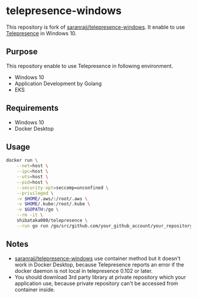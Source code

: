 # telepresence-windows

This repository is fork of [saranrajj/telepresence-windows](https://github.com/saranrajj/telepresence-windows). It enable to use [Telepresence](https://github.com/telepresenceio/telepresence) in Windows 10.

## Purpose
This repository enable to use Telepresence in following environment.

- Windows 10
- Application Development by Golang
- EKS

## Requirements
- Windows 10
- Docker Desktop

## Usage
```bash
docker run \
    --net=host \
    --ipc=host \
    --uts=host \
    --pid=host \
    --security-opt=seccomp=unconfined \
    --privileged \
    -v $HOME/.aws/:/root/.aws \
    -v $HOME/.kube:/root/.kube \
    -v $GOPATH:/go \
    --rm -it \
    shibataka000/telepresence \
    --run go run /go/src/github.com/your_github_account/your_repository/path_to_your_code.go
```

## Notes
- [saranrajj/telepresence-windows](https://github.com/saranrajj/telepresence-windows) use container method but it doesn't work in Docker Desktop, because Telepresence reports an error if the docker daemon is not local in telepresence 0.102 or later.
- You should download 3rd party library at private repository which your application use, because private repository can't be accessed from container inside.
